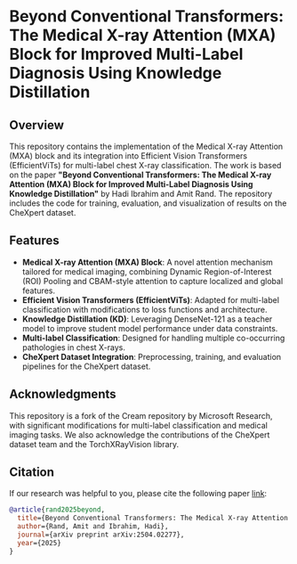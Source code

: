 # Beyond Conventional Transformers: The Medical X-ray Attention (MXA) Block for Improved Multi-Label Diagnosis Using Knowledge Distillation

## Overview

This repository contains the implementation of the Medical X-ray Attention (MXA) block and its integration into Efficient Vision Transformers (EfficientViTs) for multi-label chest X-ray classification. The work is based on the paper **"Beyond Conventional Transformers: The Medical X-ray Attention (MXA) Block for Improved Multi-Label Diagnosis Using Knowledge Distillation"** by Hadi Ibrahim and Amit Rand. The repository includes the code for training, evaluation, and visualization of results on the CheXpert dataset.

## Features

- **Medical X-ray Attention (MXA) Block**: A novel attention mechanism tailored for medical imaging, combining Dynamic Region-of-Interest (ROI) Pooling and CBAM-style attention to capture localized and global features.
- **Efficient Vision Transformers (EfficientViTs)**: Adapted for multi-label classification with modifications to loss functions and architecture.
- **Knowledge Distillation (KD)**: Leveraging DenseNet-121 as a teacher model to improve student model performance under data constraints.
- **Multi-label Classification**: Designed for handling multiple co-occurring pathologies in chest X-rays.
- **CheXpert Dataset Integration**: Preprocessing, training, and evaluation pipelines for the CheXpert dataset.

## Acknowledgments
This repository is a fork of the Cream repository by Microsoft Research, with significant modifications for multi-label classification and medical imaging tasks. We also acknowledge the contributions of the CheXpert dataset team and the TorchXRayVision library.

## Citation

If our research was helpful to you, please cite the following paper [link](https://www.arxiv.org/abs/2504.02277):


```bibtex
@article{rand2025beyond,
  title={Beyond Conventional Transformers: The Medical X-ray Attention (MXA) Block for Improved Multi-Label Diagnosis Using Knowledge Distillation},
  author={Rand, Amit and Ibrahim, Hadi},
  journal={arXiv preprint arXiv:2504.02277},
  year={2025}
}

